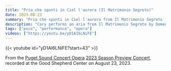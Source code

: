 ```yaml
---
title: "Pria che spunti in Ciel l'aurora (Il Matrimonio Segreto)"
date: 2023-08-23
summary: "Pria che spunti in Ciel l'aurora from Il Matrimonio Segreto from the 2023 PSCO Season Preview Concert"
description: "Cary performs an aria from Il Matrimonio Segreto by Domenico Cimarosa with Puget Sound Concert Opera in August 2023."
tags: ["psco", "performance", "opera"]
videos: ["https://youtu.be/yD1AI6LNiFE"]
---
```

{{< youtube id="yD1AI6LNiFE?start=43" >}}

From the [Puget Sound Concert Opera](https://www.pugetsoundconcertopera.org/) [2023 Season Preview Concert](http://www.pugetsoundconcertopera.org/studiopreview2023.html), recorded at the Good Shepherd Center on August 23, 2023.
